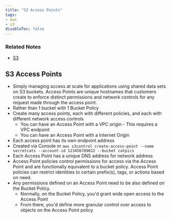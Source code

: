 ```yaml
---
title: "S3 Access Points"
tags:
- aws
- s3
disableToc: false
---
```


### Related Notes
- [S3](/notes/aws/s3/s3.md)

## S3 Access Points
- Simply managing access at scale for applications using shared data sets on S3 buckets. Access Points are unique hostnames that customers create to enforce distinct permissions and network controls for any request made through the access point.
- Rather than 1 bucket with 1 Bucket Policy
- Create many access points, each with different policies, and each with different network access controls
	- You can have an Access Point with a VPC origin - This requires a VPC endpoint
	- You can have an Access Point with a Internet Origin
- Each access point has its own endpoint address
- Created via Console or `aws s3control create-access-point --name secretcats --account-id 123456789012 --bucket catpics`
- Each Access Point has a unique DNS address for network address
- Access Point policies control permissions for access via the Access Point and are functionally equivalent to a bucket policy. Access Point policies can restrict identities to certain prefix(s), tags, or actions based on need.
- Any permissions defined on an Access Point need to be also defined on the Bucket Policy.
	- Normally, on the Bucket Policy, you'd grant wide open access to the Access Point
	- From there, you'd define more granular control over access to objects on the Access Point policy

